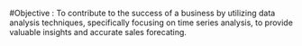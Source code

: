 #Objective :
            To contribute to the success of a business by utilizing data analysis techniques, specifically focusing on time series analysis, to provide valuable insights and accurate sales forecating. 
